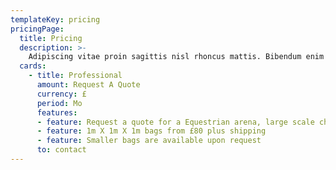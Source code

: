 ```yaml
---
templateKey: pricing
pricingPage: 
  title: Pricing
  description: >-
    Adipiscing vitae proin sagittis nisl rhoncus mattis. Bibendum enim facilisis gravida neque convallis a cras semper auctor. Sit amet risus nullam eget felis eget. Metus dictum at tempor commodo ullamcorper a lacus vestibulum. Sit amet facilisis magna etiam tempor orci eu. Eleifend mi in nulla posuere. Et magnis dis parturient montes nascetur ridiculus mus mauris vitae.
  cards: 
    - title: Professional
      amount: Request A Quote
      currency: £
      period: Mo
      features:
      - feature: Request a quote for a Equestrian arena, large scale chicken coop
      - feature: 1m X 1m X 1m bags from £80 plus shipping
      - feature: Smaller bags are available upon request 
      to: contact
---
```


